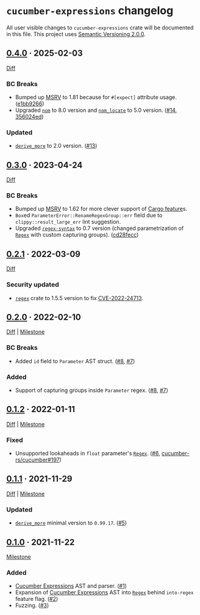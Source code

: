 `cucumber-expressions` changelog
================================

All user visible changes to `cucumber-expressions` crate will be documented in this file. This project uses [Semantic Versioning 2.0.0].




## [0.4.0] · 2025-02-03
[0.4.0]: https://github.com/cucumber-rs/cucumber-expressions/tree/v0.4.0

[Diff](https://github.com/cucumber-rs/cucumber-expressions/compare/v0.3.0...v0.4.0)

### BC Breaks

- Bumped up [MSRV] to 1.81 because for `#[expect]` attribute usage. ([e1bb9266])
- Upgraded [`nom`] to 8.0 version and [`nom_locate`] to 5.0 version. ([#14], [356024ed])

### Updated

- [`derive_more`] to 2.0 version. ([#13])

[#13]: https://github.com/cucumber-rs/cucumber-expressions/pull/13
[#14]: https://github.com/cucumber-rs/cucumber-expressions/pull/14
[356024ed]: https://github.com/cucumber-rs/cucumber-expressions/commit/356024eddd10e3bcaa16c7b453a88ce2deb9cfc8
[e1bb9266]: https://github.com/cucumber-rs/cucumber-expressions/commit/e1bb92668617432948ab0faa32232b67d6c530e7




## [0.3.0] · 2023-04-24
[0.3.0]: https://github.com/cucumber-rs/cucumber-expressions/tree/v0.3.0

[Diff](https://github.com/cucumber-rs/cucumber-expressions/compare/v0.2.1...v0.3.0)

### BC Breaks

- Bumped up [MSRV] to 1.62 for more clever support of [Cargo feature]s.
- `Box`ed `ParameterError::RenameRegexGroup::err` field due to `clippy::result_large_err` lint suggestion.
- Upgraded [`regex-syntax`] to 0.7 version (changed parametrization of [`Regex`] with custom capturing groups). ([cd28fecc])

[cd28fecc]: https://github.com/cucumber-rs/cucumber-expressions/commit/cd28fecc62f5ee1942601053e5290968efa8244b




## [0.2.1] · 2022-03-09
[0.2.1]: https://github.com/cucumber-rs/cucumber-expressions/tree/v0.2.1

[Diff](https://github.com/cucumber-rs/cucumber-expressions/compare/v0.2.0...v0.2.1)

### Security updated

- [`regex`] crate to 1.5.5 version to fix [CVE-2022-24713].

[CVE-2022-24713]: https://blog.rust-lang.org/2022/03/08/cve-2022-24713.html




## [0.2.0] · 2022-02-10
[0.2.0]: https://github.com/cucumber-rs/cucumber-expressions/tree/v0.2.0

[Diff](https://github.com/cucumber-rs/cucumber-expressions/compare/v0.1.2...v0.2.0) | [Milestone](https://github.com/cucumber-rs/cucumber-expressions/milestone/4)

### BC Breaks

- Added `id` field to `Parameter` AST struct. ([#8], [#7])

### Added

- Support of capturing groups inside `Parameter` regex. ([#8], [#7])

[#7]: https://github.com/cucumber-rs/cucumber-expressions/issues/7
[#8]: https://github.com/cucumber-rs/cucumber-expressions/pull/8




## [0.1.2] · 2022-01-11
[0.1.2]: https://github.com/cucumber-rs/cucumber-expressions/tree/v0.1.2

[Diff](https://github.com/cucumber-rs/cucumber-expressions/compare/v0.1.1...v0.1.2) | [Milestone](https://github.com/cucumber-rs/cucumber-expressions/milestone/3)

### Fixed

- Unsupported lookaheads in `float` parameter's [`Regex`]. ([#6], [cucumber-rs/cucumber#197])

[#6]: https://github.com/cucumber-rs/cucumber-expressions/pull/6
[cucumber-rs/cucumber#197]: https://github.com/cucumber-rs/cucumber/issues/197




## [0.1.1] · 2021-11-29
[0.1.1]: https://github.com/cucumber-rs/cucumber-expressions/tree/v0.1.1

[Diff](https://github.com/cucumber-rs/cucumber-expressions/compare/v0.1.0...v0.1.1) | [Milestone](https://github.com/cucumber-rs/cucumber-expressions/milestone/2)

### Updated

- [`derive_more`] minimal version to `0.99.17`. ([#5])

[#5]: https://github.com/cucumber-rs/cucumber-expressions/pull/5




## [0.1.0] · 2021-11-22
[0.1.0]: https://github.com/cucumber-rs/cucumber-expressions/tree/v0.1.0

[Milestone](https://github.com/cucumber-rs/cucumber-expressions/milestone/1)

### Added

- [Cucumber Expressions] AST and parser. ([#1])
- Expansion of [Cucumber Expressions] AST into [`Regex`] behind `into-regex` feature flag. ([#2])
- Fuzzing. ([#3])

[#1]: https://github.com/cucumber-rs/cucumber-expressions/pull/1
[#2]: https://github.com/cucumber-rs/cucumber-expressions/pull/2
[#3]: https://github.com/cucumber-rs/cucumber-expressions/pull/3




[`derive_more`]: https://docs.rs/derive_more
[`nom`]: https://docs.rs/nom
[`nom_locate`]: https://docs.rs/nom_locate
[`regex`]: https://docs.rs/regex
[`Regex`]: https://docs.rs/regex
[`regex-syntax`]: https://docs.rs/regex-syntax

[Cargo feature]: https://doc.rust-lang.org/cargo/reference/features.html
[Cucumber Expressions]: https://github.com/cucumber/cucumber-expressions#readme
[MSRV]: https://doc.rust-lang.org/cargo/reference/manifest.html#the-rust-version-field
[Semantic Versioning 2.0.0]: https://semver.org
